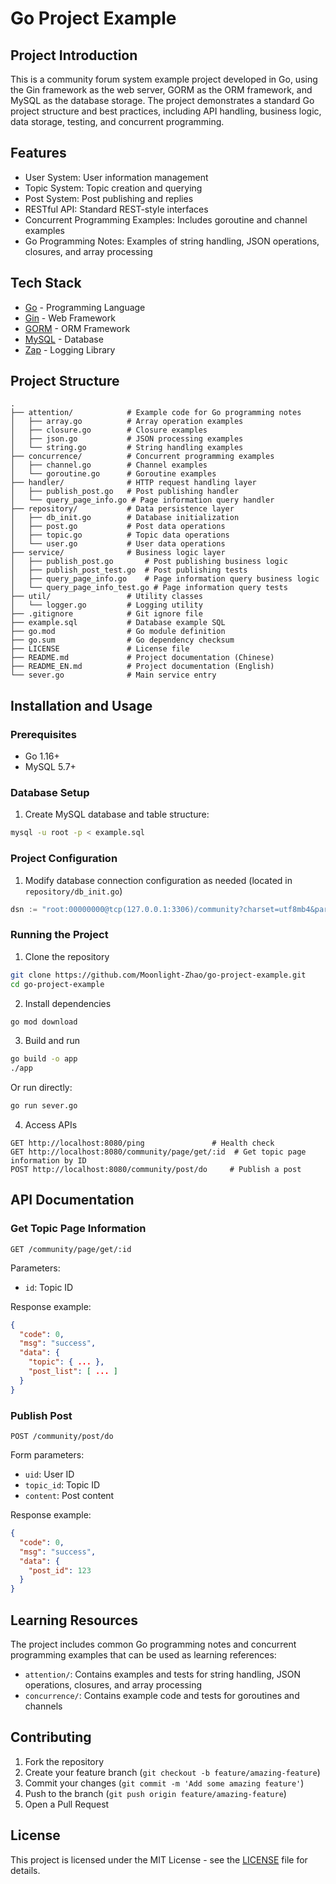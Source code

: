 # Go Project Example

## Project Introduction

This is a community forum system example project developed in Go, using the Gin framework as the web server, GORM as the ORM framework, and MySQL as the database storage. The project demonstrates a standard Go project structure and best practices, including API handling, business logic, data storage, testing, and concurrent programming.

## Features

- User System: User information management
- Topic System: Topic creation and querying
- Post System: Post publishing and replies
- RESTful API: Standard REST-style interfaces
- Concurrent Programming Examples: Includes goroutine and channel examples
- Go Programming Notes: Examples of string handling, JSON operations, closures, and array processing

## Tech Stack

- [Go](https://golang.org/) - Programming Language
- [Gin](https://github.com/gin-gonic/gin) - Web Framework
- [GORM](https://gorm.io/) - ORM Framework
- [MySQL](https://www.mysql.com/) - Database
- [Zap](https://github.com/uber-go/zap) - Logging Library

## Project Structure


```
.
├── attention/            # Example code for Go programming notes
│   ├── array.go          # Array operation examples
│   ├── closure.go        # Closure examples
│   ├── json.go           # JSON processing examples
│   └── string.go         # String handling examples
├── concurrence/          # Concurrent programming examples
│   ├── channel.go        # Channel examples
│   └── goroutine.go      # Goroutine examples
├── handler/              # HTTP request handling layer
│   ├── publish_post.go   # Post publishing handler
│   └── query_page_info.go # Page information query handler
├── repository/           # Data persistence layer
│   ├── db_init.go        # Database initialization
│   ├── post.go           # Post data operations
│   ├── topic.go          # Topic data operations
│   └── user.go           # User data operations
├── service/              # Business logic layer
│   ├── publish_post.go       # Post publishing business logic
│   ├── publish_post_test.go  # Post publishing tests
│   ├── query_page_info.go    # Page information query business logic
│   └── query_page_info_test.go # Page information query tests
├── util/                 # Utility classes
│   └── logger.go         # Logging utility
├── .gitignore            # Git ignore file
├── example.sql           # Database example SQL
├── go.mod                # Go module definition
├── go.sum                # Go dependency checksum
├── LICENSE               # License file
├── README.md             # Project documentation (Chinese)
├── README_EN.md          # Project documentation (English)
└── sever.go              # Main service entry
```

## Installation and Usage

### Prerequisites

- Go 1.16+
- MySQL 5.7+

### Database Setup

1. Create MySQL database and table structure:

```bash
mysql -u root -p < example.sql
```

### Project Configuration

1. Modify database connection configuration as needed (located in `repository/db_init.go`)

```go
dsn := "root:00000000@tcp(127.0.0.1:3306)/community?charset=utf8mb4&parseTime=True&loc=Local"
```

### Running the Project

1. Clone the repository

```bash
git clone https://github.com/Moonlight-Zhao/go-project-example.git
cd go-project-example
```

2. Install dependencies

```bash
go mod download
```

3. Build and run

```bash
go build -o app
./app
```

Or run directly:

```bash
go run sever.go
```

4. Access APIs

```
GET http://localhost:8080/ping               # Health check
GET http://localhost:8080/community/page/get/:id  # Get topic page information by ID
POST http://localhost:8080/community/post/do     # Publish a post
```

## API Documentation

### Get Topic Page Information

```
GET /community/page/get/:id
```

Parameters:
- `id`: Topic ID

Response example:
```json
{
  "code": 0,
  "msg": "success",
  "data": {
    "topic": { ... },
    "post_list": [ ... ]
  }
}
```

### Publish Post

```
POST /community/post/do
```

Form parameters:

- `uid`: User ID
- `topic_id`: Topic ID
- `content`: Post content

Response example:
```json
{
  "code": 0,
  "msg": "success",
  "data": {
    "post_id": 123
  }
}
```

## Learning Resources

The project includes common Go programming notes and concurrent programming examples that can be used as learning references:

- `attention/`: Contains examples and tests for string handling, JSON operations, closures, and array processing
- `concurrence/`: Contains example code and tests for goroutines and channels

## Contributing

1. Fork the repository
2. Create your feature branch (`git checkout -b feature/amazing-feature`)
3. Commit your changes (`git commit -m 'Add some amazing feature'`)
4. Push to the branch (`git push origin feature/amazing-feature`)
5. Open a Pull Request

## License

This project is licensed under the MIT License - see the [LICENSE](LICENSE) file for details. 
